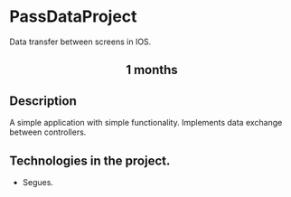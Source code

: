 # PassDataProject
Data transfer between screens in IOS.

<h2 align="center">1 months</h2>

## Description
A simple application with simple functionality. Implements data exchange between controllers.

## Technologies in the project.
-  Segues.
